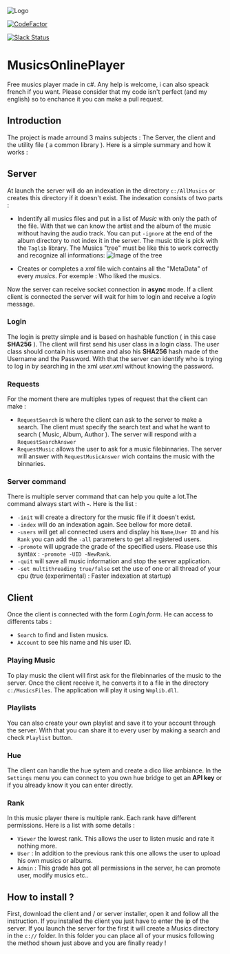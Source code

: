 ![Logo](https://github.com/MalauD/MusicsOnlinePlayer/blob/master/Image/MusicicodLarge.png)

[![CodeFactor](https://www.codefactor.io/repository/github/malaud/musicsonlineplayer/badge/master)](https://www.codefactor.io/repository/github/malaud/musicsonlineplayer/overview/master)

[![Slack Status](https://img.shields.io/badge/Chat-Slack-blue.svg)](https://musicsonlineplayer.slack.com/messages/CCPGPKRK6/details/)

# MusicsOnlinePlayer
Free musics player made in c#. 
Any help is welcome, i can also speack french if you want.
Please consider that my code isn't perfect (and my english) so to enchance it you can make a pull request.

## Introduction
The project is made arround 3 mains subjects : The Server, the client and the utility file ( a common library ).
Here is a simple summary and how it works :

## Server
At launch the server will do an indexation in the directory `c:/AllMusics` or creates this directory if it doesn't exist.
The indexation consists of two parts :
 - Indentify all musics files and put in a list of *Music* with only the path of the file. With that we can know the artist and the album of the music without having the audio track. You can put `-ignore` at the end of the album directory to not index it in the server. The music title is pick with the `Taglib` library. The Musics "tree" must be like this to work correctly and recognize all informations:
![Image of the tree](https://github.com/MalauD/MusicsOnlinePlayer/blob/master/Image/GitHubImage.PNG)
         
 * Creates or completes a *xml* file wich contains all the "MetaData" of every *musics*. For exemple : Who liked the musics.
 
Now the server can receive socket connection in **async** mode. If a client client is connected the server will wait for him to login and receive a *login* message.

### Login
The login is pretty simple and is based on hashable function ( in this case **SHA256** ). The client will first send his user class in a login class. The user class should contain his username and also his **SHA256** hash made of the Username and the Password. With that the server can identify who is trying to log in by searching in the xml *user.xml* without knowing the password.

### Requests
For the moment there are multiples types of request that the client can make :
 - `RequestSearch` is where the client can ask to the server to make a search. The client must specify the search text and what he want to search ( Music, Album, Author ). The server will respond with a `RequestSearchAnswer`
 - `RequestMusic` allows the user to ask for a music filebinnaries. The server will answer with `RequestMusicAnswer` wich contains the music with the binnaries.
 
### Server command
There is multiple server command that can help you quite a lot.The command always start with **-**. Here is the list :
 - `-init` will create a directory for the music file if it doesn't exist.
 - `-index` will do an indexation again. See bellow for more detail.
 - `-users` will get all connected users and display his `Name`,`User ID` and his `Rank` you can add the `-all` parameters to get all registered users.
 - `-promote` will upgrade the grade of the specified users. Please use this syntax : `-promote -UID -NewRank`.
 - `-quit` will save all music information and stop the server application.
 - `-set multithreading true/false` set the use of one or all thread of your cpu (true (experimental) : Faster indexation at startup)

 
## Client
Once the client is connected with the form *Login.form*. He can access to differents tabs :
- `Search` to find and listen musics.
- `Account` to see his name and his user ID.

### Playing Music
To play music the client will first ask for the filebinnaries of the music to the server. Once the client receive it, he converts it to a file in the directory `c:/MusicsFiles`. The application will play it using `Wmplib.dll`. 

### Playlists
You can also create your own playlist and save it to your account through the server. With that you can share it to every user by making a search and check `Playlist` button.

### Hue
The client can handle the hue sytem and create a dico like ambiance. In the `Settings` menu you can connect to you own hue bridge to get an **API key** or if you already know it you can enter directly.

### Rank
In this music player there is multiple rank. Each rank have different permissions. Here is a list with some details :
 - `Viewer` the lowest rank. This allows the user to listen music and rate it nothing more.
 - `User` : In addition to the previous rank this one allows the user to upload his own musics or albums.
 - `Admin` :  This grade has got all permissions in the server, he can promote user, modify musics etc..

## How to install ?
First, download the client and / or server installer, open it and follow all the instruction. If you installed the client you just have to enter the ip of the server. If you launch the server for the first it will create a Musics directory in the `c://` folder. In this folder you can place all of your musics following the method shown just above and you are finally ready !
